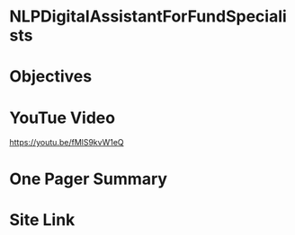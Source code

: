 # NLPDigitalAssistantForFundSpecialists

# Objectives

# YouTue Video
https://youtu.be/fMlS9kvW1eQ

# One Pager Summary

# Site Link
